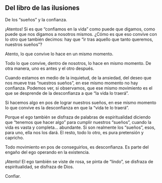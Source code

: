 ## Del libro de las ilusiones

De los “sueños” y la confianza.

¡Atentos!
Si es que “confiamos en la vida” como puede que digamos, como puede que nos digamos a nosotros mismos. ¿Cómo es que eso convive con lo otro que también decimos: hay que “ir tras aquello que tanto queremos, nuestros sueños”?

Atento, lo que convive lo hace en un mismo momento.

Todo lo que convive, dentro de nosotros, lo hace en mismo momento. De otra manera, uno es antes y el otro después.

Cuando estamos en medio de la inquietud, de la ansiedad, del deseo que nos mueve tras “nuestros sueños”, en ese mismo momento no hay confianza. Podemos ver, si observamos, que ese mismo movimiento es el que se desprende de la desconfianza a que “la vida lo traerá”.

Si hacemos algo en pos de lograr nuestros sueños, en ese mismo momento lo que convive es la desconfianza en que la “vida te lo traerá”.

Porque el ego también se disfraza de palabras de espiritualidad diciendo que “tenemos que hacer algo” para cumplir nuestros “sueños”, cuando la vida es vasta y completa… abundante. Si son realmente los “sueños”, esos, para uno, ella nos los dará. El resto, todo lo otro, es pura pretensión y capricho.

Todo movimiento en pos de conseguirlos, es desconfianza. Es parte del engaño del ego operando en la existencia.

¡Atento! El ego también se viste de rosa, se pinta de “lindo”, se disfraza de espiritualidad, se disfraza de Dios.

Confiar.